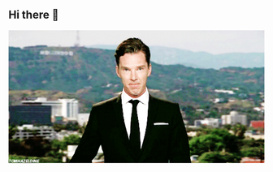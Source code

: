 ## Hi there 👋
<img src="https://github.com/Maksim1705/Maksim1705/blob/main/tumblr_n42yvnusuq1t3ml1po1_500.gif" alt="TheUnlimited" width="600">
